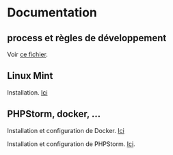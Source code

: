 # Documentation

## process et règles de développement

Voir [ce fichier](./dev_process.md).


## Linux Mint

Installation. [Ici](./Linux_Mint.md)


## PHPStorm, docker, ...

Installation et configuration de Docker. [Ici](./tool_Docker.md)

Installation et configuration de PHPStorm. [Ici](./tool_PHPStorm.md).

